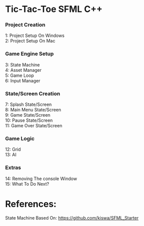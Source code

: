 # Tic-Tac-Toe SFML C++

<h3>Project Creation</h3>
1: Project Setup On Windows<br />
2: Project Setup On Mac<br />

<h3>Game Engine Setup</h3>
3: State Machine<br />
4: Asset Manager<br />
5: Game Loop<br />
6: Input Manager<br />

<h3>State/Screen Creation</h3>
7: Splash State/Screen<br />
8: Main Menu State/Screen<br />
9: Game State/Screen<br />
10: Pause State/Screen<br />
11: Game Over State/Screen<br />

<h3>Game Logic</h3>
12: Grid<br />
13: AI<br />

<h3>Extras</h3>
14: Removing The console Window<br />
15: What To Do Next?<br />

# References:
State Machine Based On: <a href="https://github.com/kiswa/SFML_Starter">https://github.com/kiswa/SFML_Starter</a>
